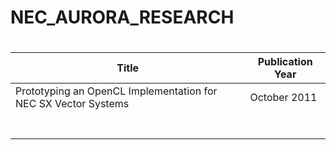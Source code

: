 # NEC_AURORA_RESEARCH





# 
| Title           | Publication Year      
| -------------------------- | ------------- 
|   Prototyping an OpenCL Implementation for NEC SX Vector Systems | October 2011       
|                |              
|                |              
|                |              
|               |               
|                |             
|                |             
|                 |              
